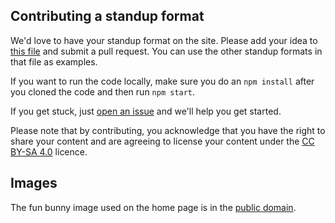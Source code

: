 ## Contributing a standup format

We'd love to have your standup format on the site. Please add your idea to [this file](https://github.com/rouanw/fun-standups/edit/master/src/standup-data.js) and submit a pull request. You can use the other standup formats in that file as examples.

If you want to run the code locally, make sure you do an `npm install` after you cloned the code and then run `npm start`.

If you get stuck, just [open an issue](https://github.com/rouanw/fun-standups/issues/new) and we'll help you get started.

Please note that by contributing, you acknowledge that you have the right to share your content and are agreeing to license your content under the [CC BY-SA 4.0](https://creativecommons.org/licenses/by-sa/4.0/) licence.

## Images

The fun bunny image used on the home page is in the [public domain](http://www.publicdomainfiles.com/show_file.php?id=13951386016861).
